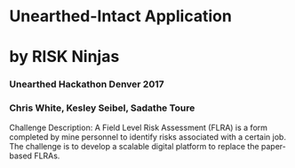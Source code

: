 # Unearthed-Intact Application

# by RISK Ninjas
### Unearthed Hackathon Denver 2017
###  Chris White, Kesley Seibel, Sadathe Toure

Challenge Description:
A Field Level Risk Assessment (FLRA) is a form completed by mine personnel to identify risks associated with a certain job. 
The challenge is to develop a scalable digital platform to replace the paper-based FLRAs.
